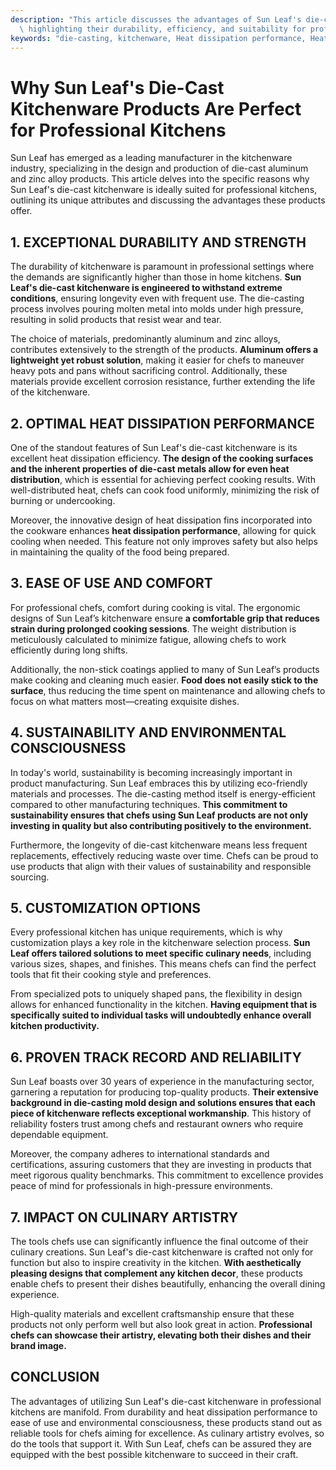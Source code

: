 ```yaml
---
description: "This article discusses the advantages of Sun Leaf's die-cast kitchenware products,\
  \ highlighting their durability, efficiency, and suitability for professional kitchens."
keywords: "die-casting, kitchenware, Heat dissipation performance, Heat sink"
---
```

# Why Sun Leaf's Die-Cast Kitchenware Products Are Perfect for Professional Kitchens

Sun Leaf has emerged as a leading manufacturer in the kitchenware industry, specializing in the design and production of die-cast aluminum and zinc alloy products. This article delves into the specific reasons why Sun Leaf's die-cast kitchenware is ideally suited for professional kitchens, outlining its unique attributes and discussing the advantages these products offer.

## 1. EXCEPTIONAL DURABILITY AND STRENGTH

The durability of kitchenware is paramount in professional settings where the demands are significantly higher than those in home kitchens. **Sun Leaf's die-cast kitchenware is engineered to withstand extreme conditions**, ensuring longevity even with frequent use. The die-casting process involves pouring molten metal into molds under high pressure, resulting in solid products that resist wear and tear.

The choice of materials, predominantly aluminum and zinc alloys, contributes extensively to the strength of the products. **Aluminum offers a lightweight yet robust solution**, making it easier for chefs to maneuver heavy pots and pans without sacrificing control. Additionally, these materials provide excellent corrosion resistance, further extending the life of the kitchenware.

## 2. OPTIMAL HEAT DISSIPATION PERFORMANCE

One of the standout features of Sun Leaf's die-cast kitchenware is its excellent heat dissipation efficiency. **The design of the cooking surfaces and the inherent properties of die-cast metals allow for even heat distribution**, which is essential for achieving perfect cooking results. With well-distributed heat, chefs can cook food uniformly, minimizing the risk of burning or undercooking.

Moreover, the innovative design of heat dissipation fins incorporated into the cookware enhances **heat dissipation performance**, allowing for quick cooling when needed. This feature not only improves safety but also helps in maintaining the quality of the food being prepared.

## 3. EASE OF USE AND COMFORT

For professional chefs, comfort during cooking is vital. The ergonomic designs of Sun Leaf’s kitchenware ensure **a comfortable grip that reduces strain during prolonged cooking sessions**. The weight distribution is meticulously calculated to minimize fatigue, allowing chefs to work efficiently during long shifts.

Additionally, the non-stick coatings applied to many of Sun Leaf’s products make cooking and cleaning much easier. **Food does not easily stick to the surface**, thus reducing the time spent on maintenance and allowing chefs to focus on what matters most—creating exquisite dishes.

## 4. SUSTAINABILITY AND ENVIRONMENTAL CONSCIOUSNESS

In today's world, sustainability is becoming increasingly important in product manufacturing. Sun Leaf embraces this by utilizing eco-friendly materials and processes. The die-casting method itself is energy-efficient compared to other manufacturing techniques. **This commitment to sustainability ensures that chefs using Sun Leaf products are not only investing in quality but also contributing positively to the environment.**

Furthermore, the longevity of die-cast kitchenware means less frequent replacements, effectively reducing waste over time. Chefs can be proud to use products that align with their values of sustainability and responsible sourcing.

## 5. CUSTOMIZATION OPTIONS

Every professional kitchen has unique requirements, which is why customization plays a key role in the kitchenware selection process. **Sun Leaf offers tailored solutions to meet specific culinary needs**, including various sizes, shapes, and finishes. This means chefs can find the perfect tools that fit their cooking style and preferences.

From specialized pots to uniquely shaped pans, the flexibility in design allows for enhanced functionality in the kitchen. **Having equipment that is specifically suited to individual tasks will undoubtedly enhance overall kitchen productivity.**

## 6. PROVEN TRACK RECORD AND RELIABILITY

Sun Leaf boasts over 30 years of experience in the manufacturing sector, garnering a reputation for producing top-quality products. **Their extensive background in die-casting mold design and solutions ensures that each piece of kitchenware reflects exceptional workmanship**. This history of reliability fosters trust among chefs and restaurant owners who require dependable equipment.

Moreover, the company adheres to international standards and certifications, assuring customers that they are investing in products that meet rigorous quality benchmarks. This commitment to excellence provides peace of mind for professionals in high-pressure environments.

## 7. IMPACT ON CULINARY ARTISTRY

The tools chefs use can significantly influence the final outcome of their culinary creations. Sun Leaf's die-cast kitchenware is crafted not only for function but also to inspire creativity in the kitchen. **With aesthetically pleasing designs that complement any kitchen decor**, these products enable chefs to present their dishes beautifully, enhancing the overall dining experience.

High-quality materials and excellent craftsmanship ensure that these products not only perform well but also look great in action. **Professional chefs can showcase their artistry, elevating both their dishes and their brand image.**

## CONCLUSION

The advantages of utilizing Sun Leaf's die-cast kitchenware in professional kitchens are manifold. From durability and heat dissipation performance to ease of use and environmental consciousness, these products stand out as reliable tools for chefs aiming for excellence. As culinary artistry evolves, so do the tools that support it. With Sun Leaf, chefs can be assured they are equipped with the best possible kitchenware to succeed in their craft.
